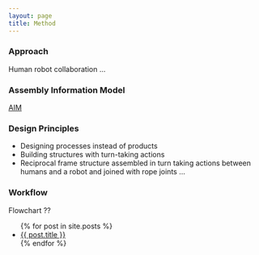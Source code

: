 ```yaml
---
layout: page
title: Method
---
```


### Approach
Human robot collaboration ...

### Assembly Information Model
[AIM]({{site.baseurl}}aim)

### Design Principles
* Designing processes instead of products
* Building structures with turn-taking actions
* Reciprocal frame structure assembled in turn taking actions between humans and a robot and joined with rope joints ...


### Workflow
Flowchart ??

<ul>
  {% for post in site.posts %}
    <li>
      <a href="{{site.baseurl}}{{ post.url }}">{{ post.title }}</a>
    </li>
  {% endfor %}
</ul>
